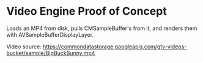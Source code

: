 #  Video Engine Proof of Concept

Loads an MP4 from disk, pulls CMSampleBuffer's from it, and renders them with AVSampleBufferDisplayLayer.

Video source: https://commondatastorage.googleapis.com/gtv-videos-bucket/sample/BigBuckBunny.mp4

